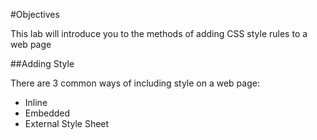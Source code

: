 #Objectives

This lab will introduce you to the methods of adding CSS style rules to a web page

##Adding Style

There are 3 common ways of including style on a web page:

- Inline
- Embedded
- External Style Sheet
